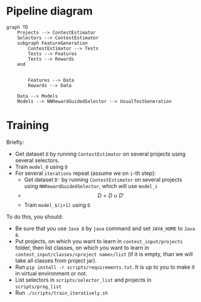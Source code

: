 # Pipeline diagram

```mermaid
graph TD
    Projects --> ContestEstimator
    Selectors --> ContestEstimator
    subgraph FeatureGeneration
        ContestEstimator --> Tests
        Tests --> Features
        Tests --> Rewards
    end
    
    
        Features --> Data
        Rewards --> Data
 
    Data --> Models
    Models --> NNRewardGuidedSelector --> UsualTestGeneration
```

# Training

Briefly:

* Get dataset `D` by running `ContestEstimator` on several projects using several selectors.
* Train `model_0` using `D`
* For several `iterations` repeat (assume we on `i`-th step): 
  * Get dataset `D'` by running `ContestEstimator` on several projects using `NNRewardGuidedSelector`, which will use `model_i`
  * $$D = D \cup D'$$
  * Train `model_$(i+1)` using `D`

To do this, you should:
* Be sure that you use `Java 8` by `java` command and set `JAVA_HOME` to `Java 8`. 
* Put projects, on which you want to learn in `contest_input/projects` folder, then list classes, on which you want to learn in `contest_input/classes/<project name>/list` (if it is empty, than we will take all classes from project jar).
* Run `pip install -r scripts/requirements.txt`. It is up to you to make it in virtual environment or not.
* List selectors in `scripts/selector_list` and projects in `scripts/prog_list`
* Run `./scripts/train_iteratively.sh `
